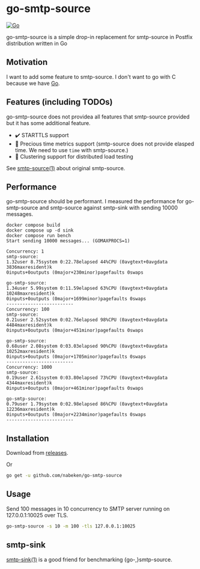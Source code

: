 # go-smtp-source

[![Go](https://github.com/nabeken/go-smtp-source/actions/workflows/go.yml/badge.svg)](https://github.com/nabeken/go-smtp-source/actions/workflows/go.yml)

go-smtp-source is a simple drop-in replacement for smtp-source in Postfix distribution written in Go

## Motivation

I want to add some feature to smtp-source. I don't want to go with C because we have [Go](http://golang.org).

## Features (including TODOs)

go-smtp-source does not providea all features that smtp-source provided but it has some additional feature.

- :heavy_check_mark: STARTTLS support
- :construction: Precious time metrics support (smtp-source does not provide elasped time. We need to use `time` with smtp-source.)
- :construction: Clustering support for distributed load testing

See [smtp-source(1)](http://www.postfix.org/smtp-source.1.html) about original smtp-source.

## Performance

go-smtp-source should be performant.
I measured the performance for go-smtp-source and smtp-source against smtp-sink with sending 10000 messages.

```
docker compose build
docker compose up -d sink
docker compose run bench
Start sending 10000 messages... (GOMAXPROCS=1)

Concurrency: 1
smtp-source:
1.32user 8.75system 0:22.78elapsed 44%CPU (0avgtext+0avgdata 3836maxresident)k
0inputs+0outputs (0major+230minor)pagefaults 0swaps

go-smtp-source:
1.34user 5.99system 0:11.59elapsed 63%CPU (0avgtext+0avgdata 10248maxresident)k
0inputs+0outputs (0major+1699minor)pagefaults 0swaps
-------------------------
Concurrency: 100
smtp-source:
0.21user 2.52system 0:02.76elapsed 98%CPU (0avgtext+0avgdata 4484maxresident)k
0inputs+0outputs (0major+451minor)pagefaults 0swaps

go-smtp-source:
0.68user 2.08system 0:03.03elapsed 90%CPU (0avgtext+0avgdata 10252maxresident)k
0inputs+0outputs (0major+1705minor)pagefaults 0swaps
-------------------------
Concurrency: 1000
smtp-source:
0.19user 2.61system 0:03.80elapsed 73%CPU (0avgtext+0avgdata 4344maxresident)k
0inputs+0outputs (0major+461minor)pagefaults 0swaps

go-smtp-source:
0.79user 1.79system 0:02.98elapsed 86%CPU (0avgtext+0avgdata 12236maxresident)k
0inputs+0outputs (0major+2234minor)pagefaults 0swaps
-------------------------
```

## Installation

Download from [releases](https://github.com/nabeken/go-smtp-source/releases).

Or

```sh
go get -u github.com/nabeken/go-smtp-source
```

## Usage

Send 100 messages in 10 concurrency to SMTP server running on 127.0.0.1:10025 over TLS.

```sh
go-smtp-source -s 10 -m 100 -tls 127.0.0.1:10025
```

## smtp-sink

[smtp-sink(1)](http://www.postfix.org/smtp-sink.1.html) is a good friend for benchmarking {go-,}smtp-source.
